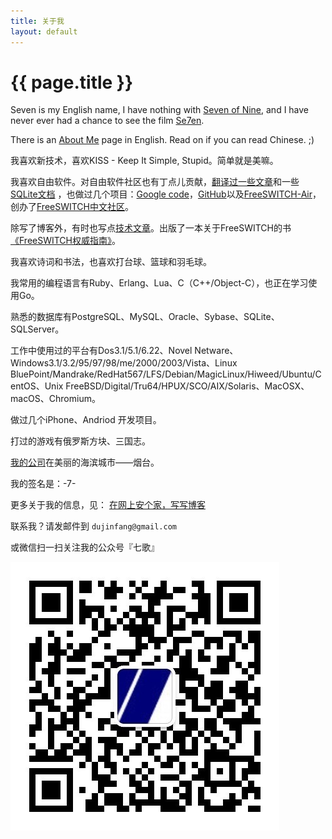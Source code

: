 ```yaml
---
title: 关于我
layout: default
---
```


# {{ page.title }}

Seven is my English name, I have nothing with [Seven of Nine](http://en.wikipedia.org/wiki/Seven_of_Nine), and I have never ever had a chance to see the film [Se7en](http://en.wikipedia.org/wiki/Seven_%28film%29).

There is an [About Me](http://about.me/dujinfang) page in English. Read on if you can read Chinese. ;)

我喜欢新技术，喜欢KISS - Keep It Simple, Stupid。简单就是美嘛。

我喜欢自由软件。对自由软件社区也有丁点儿贡献，[翻译过一些文章](/2009/12/05/ceng-jing-zai-linuxfocusshang-fan-yi-de-yi-xie-wen-zhang.html)和一些[SQLite文档](/sqlite_docs_3_5_4_zh_CN/docs.html)
，也做过几个项目：[Google code](http://code.google.com/u/dujinfang/)，[GitHub](http://github.com/seven1240)以及[FreeSWITCH-Air](http://www.freeswitch.org.cn/download)，创办了[FreeSWITCH中文社区](http://www.freeswitch.org.cn)。

除写了博客外，有时也写点[技术文章](http://www.infoq.com/cn/articles/rails-voip-system-architecture-and-development)。出版了一本关于FreeSWITCH的书[《FreeSWITCH权威指南》](http://book.dujinfang.com)。

我喜欢诗词和书法，也喜欢打台球、篮球和羽毛球。

我常用的编程语言有Ruby、Erlang、Lua、C（C++/Object-C），也正在学习使用Go。

熟悉的数据库有PostgreSQL、MySQL、Oracle、Sybase、SQLite、SQLServer。

工作中使用过的平台有Dos3.1/5.1/6.22、Novel Netware、Windows3.1/3.2/95/97/98/me/2000/2003/Vista、Linux BluePoint/Mandrake/RedHat567/LFS/Debian/MagicLinux/Hiweed/Ubuntu/CentOS、Unix FreeBSD/Digital/Tru64/HPUX/SCO/AIX/Solaris、MacOSX、macOS、Chromium。

做过几个iPhone、Andriod 开发项目。

打过的游戏有俄罗斯方块、三国志。

[我的公司](http://x-y-t.cn)在美丽的海滨城市——烟台。

我的签名是：-7-

更多关于我的信息，见：
[在网上安个家，写写博客](/2009/11/07/zai-wang-shang-an-ge-jia-xie-xie-bo-ke.html)


联系我？请发邮件到 `dujinfang@gmail.com`

或微信扫一扫关注我的公众号『七歌』

<div>
    <img src="/seven.jpg"/><br>
</div>
